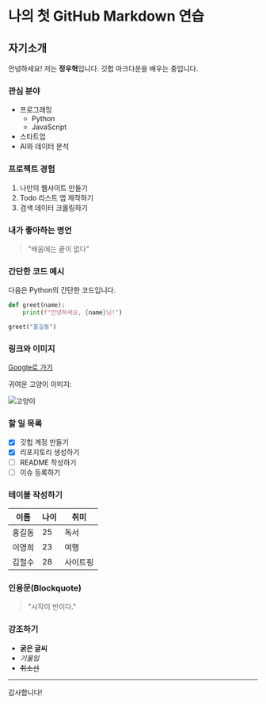 # 나의 첫 GitHub Markdown 연습

## 자기소개
안녕하세요! 저는 **정우혁**입니다. 깃헙 마크다운을 배우는 중입니다.

### 관심 분야
- 프로그래밍
  - Python
  - JavaScript
- 스타트업
- AI와 데이터 분석

### 프로젝트 경험
1. 나만의 웹사이트 만들기
2. Todo 리스트 앱 제작하기
3. 검색 데이터 크롤링하기

### 내가 좋아하는 명언
> "배움에는 끝이 없다"

### 간단한 코드 예시
다음은 Python의 간단한 코드입니다.

```python
def greet(name):
    print(f"안녕하세요, {name}님!")

greet("홍길동")
```

### 링크와 이미지
[Google로 가기](https://www.google.com)

귀여운 고양이 이미지:

![고양이](https://t3.ftcdn.net/jpg/01/04/40/06/360_F_104400672_zCaPIFbYT1dXdzN85jso7NV8M6uwpKtf.jpg)

### 할 일 목록
- [x] 깃헙 계정 만들기
- [x] 리포지토리 생성하기
- [ ] README 작성하기
- [ ] 이슈 등록하기

### 테이블 작성하기

| 이름   | 나이 | 취미  |
|--------|----|------|
| 홍길동 | 25 | 독서  |
| 이영희 | 23 | 여행  |
| 김철수 | 28 | 사이트핑 |

### 인용문(Blockquote)
> "시작이 반이다."

### 강조하기
- **굵은 글씨**
- *기울임*
- ~~취소선~~

---

감사합니다!
